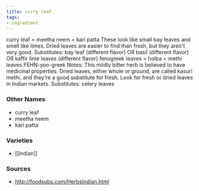 ```yaml
---
title: curry leaf
tags:
- ingredient
---
```

curry leaf = meetha neem = kari patta These look like small bay leaves and smell like limes. Dried leaves are easier to find than fresh, but they aren't very good. Substitutes: bay leaf (different flavor) OR basil (different flavor) OR kaffir lime leaves (different flavor) fenugreek leaves = holba = methi leaves FEHN-yoo-greek Notes: This mildly bitter herb is believed to have medicinal properties. Dried leaves, either whole or ground, are called kasuri methi, and they're a good substitute for fresh. Look for fresh or dried leaves in Indian markets. Substitutes: celery leaves

### Other Names

* curry leaf
* meetha neem
* kari patta

### Varieties

* [[indian]]

### Sources
* http://foodsubs.com/HerbsIndian.html
